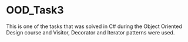 # OOD_Task3
This is one of the tasks that was solved in C# during the Object Oriented Design course and Visitor, Decorator and Iterator patterns were used.
